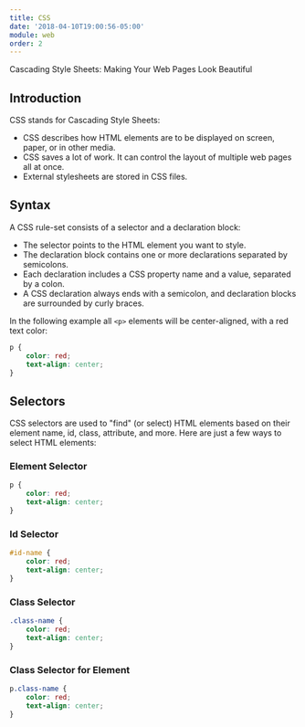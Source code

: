 ```yaml
---
title: CSS
date: '2018-04-10T19:00:56-05:00'
module: web
order: 2
---
```


Cascading Style Sheets: Making Your Web Pages Look Beautiful

## Introduction

CSS stands for Cascading Style Sheets:

* CSS describes how HTML elements are to be displayed on screen, paper, or in other media.
* CSS saves a lot of work. It can control the layout of multiple web pages all at once.
* External stylesheets are stored in CSS files.

## Syntax

A CSS rule-set consists of a selector and a declaration block:

* The selector points to the HTML element you want to style.
* The declaration block contains one or more declarations separated by semicolons.
* Each declaration includes a CSS property name and a value, separated by a colon.
* A CSS declaration always ends with a semicolon, and declaration blocks are surrounded by curly braces.

In the following example all `<p>` elements will be center-aligned, with a red text color:

```css
p {
    color: red;
    text-align: center;
}
```

## Selectors

CSS selectors are used to "find" (or select) HTML elements based on their element name, id, class, attribute, and more. Here are just a few ways to select HTML elements:

### Element Selector

```css
p {
    color: red;
    text-align: center;
}
```

### Id Selector

```css
#id-name {
    color: red;
    text-align: center;
}
```

### Class Selector

```css
.class-name {
    color: red;
    text-align: center;
}
```

### Class Selector for Element

```css
p.class-name {
    color: red;
    text-align: center;
}
```
